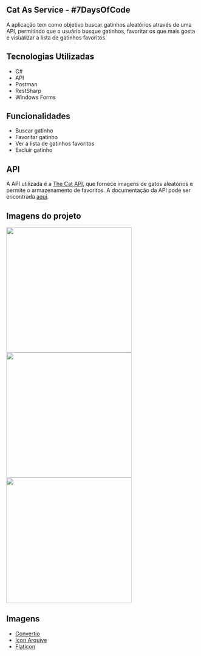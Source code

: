 ## Cat As Service - #7DaysOfCode 

A aplicação tem como objetivo buscar gatinhos aleatórios através de uma API, 
permitindo que o usuário busque gatinhos, favoritar os que mais gosta e visualizar a lista de gatinhos favoritos.

## Tecnologias Utilizadas
- C#
- API
- Postman
- RestSharp
- Windows Forms

## Funcionalidades
- Buscar gatinho
- Favoritar gatinho
- Ver a lista de gatinhos favoritos
- Excluir gatinho

## API
A API utilizada é a [The Cat API](https://thecatapi.com/), que fornece imagens de gatos aleatórios e permite o armazenamento de favoritos.
A documentação da API pode ser encontrada [aqui](https://developers.thecatapi.com/view-account/ylX4blBYT9FaoVd6OhvR?report=bOoHBz-8t).

## Imagens do projeto
<div>
  
  <img src="https://github.com/user-attachments/assets/2ad790cb-6ef9-4937-9d25-859d84bfe680" width="330">
  <img src="https://github.com/user-attachments/assets/e3d0f77b-826e-4781-8870-d6b0de90bce7" width="330">
  <img src="https://github.com/user-attachments/assets/6e7524e9-f79f-4e63-8aa4-dc9718f84138" width="330">
  
  

</div>

## Imagens

- [Convertio](https://convertio.co/pt/)
- [Icon Arquive](https://www.iconarchive.com/)
- [Flaticon](https://www.flaticon.com/)

